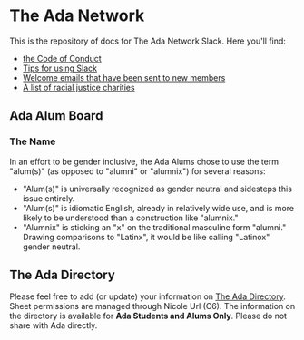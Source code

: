 # The Ada Network

This is the repository of docs for The Ada Network Slack. Here you'll find:

- [the Code of Conduct](./CoC.md)
- [Tips for using Slack](./TipsForSlack.md)
- [Welcome emails that have been sent to new members](./welcome-emails/)
- [A list of racial justice charities](./racial-justice.md)

## Ada Alum Board

### The Name

In an effort to be gender inclusive, the Ada Alums chose to use the term "alum(s)" (as opposed to "alumni" or "alumnix") for several reasons:  
* "Alum(s)" is universally recognized as gender neutral and sidesteps this issue entirely.
* "Alum(s)" is idiomatic English, already in relatively wide use, and is more likely to be understood than a construction like "alumnix."
* "Alumnix" is sticking an "x" on the traditional masculine form "alumni." Drawing comparisons to "Latinx", it would be like calling "Latinox" gender neutral.

## The Ada Directory

Please feel free to add (or update) your information on [The Ada Directory](https://docs.google.com/spreadsheets/d/1_KUn-Ov5u01oHbD0wdGImZ3r3DfmKx-53_K0v6IH60o/). Sheet permissions are managed through Nicole Url (C6). The information on the directory is available for **Ada Students and Alums Only**. Please do not share with Ada directly.